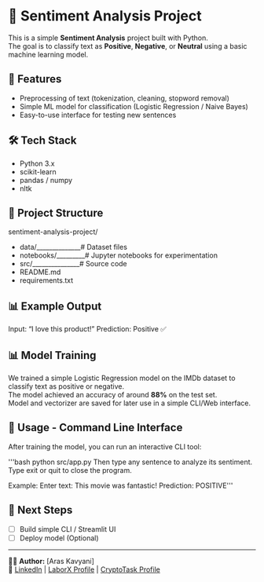 # 🧠 Sentiment Analysis Project

This is a simple **Sentiment Analysis** project built with Python.  
The goal is to classify text as **Positive**, **Negative**, or **Neutral** using a basic machine learning model.

## 🚀 Features
- Preprocessing of text (tokenization, cleaning, stopword removal)
- Simple ML model for classification (Logistic Regression / Naive Bayes)
- Easy-to-use interface for testing new sentences

## 🛠 Tech Stack
- Python 3.x
- scikit-learn
- pandas / numpy
- nltk

## 📂 Project Structure
sentiment-analysis-project/
- data/______________# Dataset files
- notebooks/_________# Jupyter notebooks for experimentation
- src/_______________# Source code
- README.md
- requirements.txt

## 📊 Example Output
Input: “I love this product!”
Prediction: Positive ✅

## 📊 Model Training
We trained a simple Logistic Regression model on the IMDb dataset to classify text as positive or negative.  
The model achieved an accuracy of around **88%** on the test set.  
Model and vectorizer are saved for later use in a simple CLI/Web interface.

## 🚀 Usage - Command Line Interface

After training the model, you can run an interactive CLI tool:

'''bash
python src/app.py
Then type any sentence to analyze its sentiment.
Type exit or quit to close the program.

Example:
Enter text: This movie was fantastic!
Prediction: POSITIVE'''

## 📝 Next Steps 
- [ ] Build simple CLI / Streamlit UI  
- [ ] Deploy model (Optional)

---

👨‍💻 **Author:** [Aras Kavyani]  
🔗 [LinkedIn](#www.linkedin.com/in/aras-kavyani) | [LaborX Profile](#www.laborx.com/customers/users/id409982?ref=409982) | [CryptoTask Profile](#www.cryptotask.org/en/freelancers/aras-kavyan/46480)
